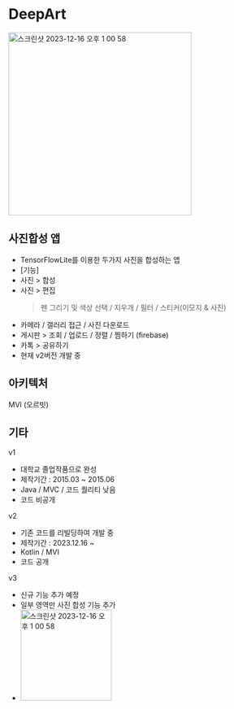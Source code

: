 # DeepArt

<img width="360" alt="스크린샷 2023-12-16 오후 1 00 58" src="https://github.com/woosang1/Deep_Art/assets/45825518/ef1ea551-724a-48b5-965c-f2a33fc629f8">

## 사진합성 앱
- TensorFlowLite를 이용한 두가지 사진을 합성하는 앱
- [기능]
- 사진 > 합성
- 사진 > 편집
  > 펜 그리기 및 색상 선택 / 지우개 / 필터 / 스티커(이모지 & 사진)
- 카메라 / 갤러리 접근 / 사진 다운로드
- 게시판 > 조회 / 업로드 / 정렬 / 찜하기 (firebase)
- 카톡 > 공유하기
- 현재 v2버전 개발 중

## 아키텍처
MVI (오르빗)

## 기타
v1
- 대학교 졸업작품으로 완성
- 제작기간 : 2015.03 ~ 2015.06
- Java / MVC / 코드 퀄리티 낮음
- 코드 비공개

v2 
- 기존 코드를 리빌딩하여 개발 중
- 제작기간 : 2023.12.16 ~
- Kotlin / MVI
- 코드 공개

v3
- 신규 기능 추가 예정
- 일부 영역만 사진 합성 기능 추가
- <img width="179" alt="스크린샷 2023-12-16 오후 1 00 58" src="https://github.com/woosang1/Deep_Art/assets/45825518/4739240a-e19e-455a-8cbe-db620087c802">


